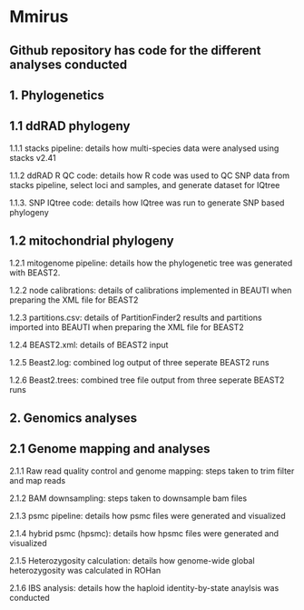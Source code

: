 # Mmirus

## Github repository has code for the different analyses conducted

## 1. Phylogenetics

## 1.1 ddRAD phylogeny
1.1.1 stacks pipeline: details how multi-species data were analysed using stacks v2.41

1.1.2 ddRAD R QC code: details how R code was used to QC SNP data from stacks pipeline, select loci and samples, and generate dataset for IQtree

1.1.3. SNP IQtree code: details how IQtree was run to generate SNP based phylogeny

## 1.2 mitochondrial phylogeny
1.2.1 mitogenome pipeline: details how the phylogenetic tree was generated with BEAST2.

1.2.2 node calibrations: details of calibrations implemented in BEAUTI when preparing the XML file for BEAST2

1.2.3 partitions.csv: details of PartitionFinder2 results and partitions imported into BEAUTI when preparing the XML file for BEAST2

1.2.4 BEAST2.xml: details of BEAST2 input

1.2.5 Beast2.log: combined log output of three seperate BEAST2 runs 

1.2.6 Beast2.trees: combined tree file output from three seperate BEAST2 runs



## 2. Genomics analyses

## 2.1 Genome mapping and analyses
2.1.1 Raw read quality control and genome mapping: steps taken to trim filter and map reads

2.1.2 BAM downsampling: steps taken to downsample bam files

2.1.3 psmc pipeline: details how psmc files were generated and visualized

2.1.4 hybrid psmc (hpsmc): details how hpsmc files were generated and visualized

2.1.5 Heterozygosity calculation: details how genome-wide global heterozygosity was calculated in ROHan 

2.1.6 IBS analysis: details how the haploid identity-by-state anaylsis was conducted



